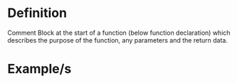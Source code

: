 # Definition
Comment Block at the start of a function (below function declaration) which describes the purpose of the function, any parameters and the return data.

# Example/s
